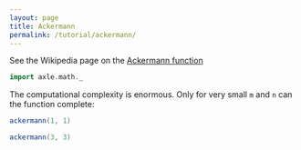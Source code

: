 ```yaml
---
layout: page
title: Ackermann
permalink: /tutorial/ackermann/
---
```


See the Wikipedia page on the [Ackermann function](http://en.wikipedia.org/wiki/Ackermann_function)

```scala mdoc:silent
import axle.math._
```

The computational complexity is enormous.
Only for very small `m` and `n` can the function complete:

```scala mdoc
ackermann(1, 1)

ackermann(3, 3)
```
